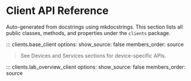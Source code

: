 # Client API Reference

Auto-generated from docstrings using mkdocstrings. This section lists all public classes, methods, and properties under the `clients` package.

::: clients.base_client
    options:
      show_source: false
      members_order: source

> See Devices and Services sections for device-specific APIs.

::: clients.lab_overview_client
    options:
      show_source: false
      members_order: source
